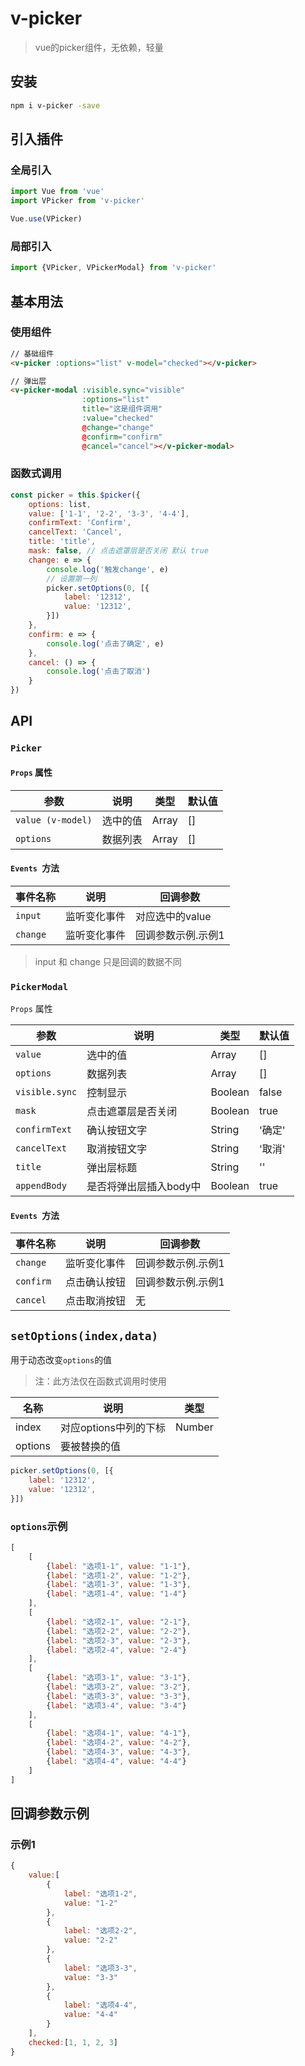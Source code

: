 # v-picker

> vue的picker组件，无依赖，轻量

## 安装

```sh
npm i v-picker -save
```

## 引入插件

### 全局引入

``` js
import Vue from 'vue'
import VPicker from 'v-picker'

Vue.use(VPicker)
```

### 局部引入

```js
import {VPicker, VPickerModal} from 'v-picker'
```

## 基本用法

### 使用组件

```html
// 基础组件
<v-picker :options="list" v-model="checked"></v-picker>

// 弹出层
<v-picker-modal :visible.sync="visible"
                :options="list"
                title="这是组件调用"
                :value="checked"
                @change="change"
                @confirm="confirm"
                @cancel="cancel"></v-picker-modal>
```

### 函数式调用

``` js
const picker = this.$picker({
    options: list,
    value: ['1-1', '2-2', '3-3', '4-4'],
    confirmText: 'Confirm',
    cancelText: 'Cancel',
    title: 'title',
    mask: false, // 点击遮罩层是否关闭 默认 true
    change: e => {
        console.log('触发change', e)
        // 设置第一列
        picker.setOptions(0, [{
            label: '12312',
            value: '12312',
        }])
    },
    confirm: e => {
        console.log('点击了确定', e)
    },
    cancel: () => {
        console.log('点击了取消')
    }
})
```

## API

### `Picker`

#### `Props` 属性

| 参数              | 说明     | 类型  | 默认值 |
| ----------------- | -------- | ----- | ------ |
| `value (v-model)` | 选中的值 | Array | []     |
| `options`         | 数据列表 | Array | []     |

#### `Events `方法

| 事件名称 | 说明         | 回调参数           |
| -------- | ------------ | ------------------ |
| `input`  | 监听变化事件 | 对应选中的value    |
| `change` | 监听变化事件 | 回调参数示例.示例1 |

> input 和 change 只是回调的数据不同

### `PickerModal`

`Props` 属性

| 参数           | 说明                   | 类型    | 默认值 |
| -------------- | ---------------------- | ------- | ------ |
| `value`        | 选中的值               | Array   | []     |
| `options`      | 数据列表               | Array   | []     |
| `visible.sync` | 控制显示               | Boolean | false  |
| `mask`         | 点击遮罩层是否关闭     | Boolean | true   |
| `confirmText`  | 确认按钮文字           | String  | '确定' |
| `cancelText`   | 取消按钮文字           | String  | '取消' |
| `title`        | 弹出层标题             | String  | ''     |
| `appendBody`   | 是否将弹出层插入body中 | Boolean | true   |

#### `Events `方法

| 事件名称  | 说明         | 回调参数           |
| --------- | ------------ | ------------------ |
| `change`  | 监听变化事件 | 回调参数示例.示例1 |
| `confirm` | 点击确认按钮 | 回调参数示例.示例1 |
| `cancel`  | 点击取消按钮 | 无                 |

## `setOptions(index,data)`

用于动态改变`options`的值

>  注：此方法仅在函数式调用时使用

| 名称    | 说明                  | 类型   |
| ------- | --------------------- | ------ |
| index   | 对应options中列的下标 | Number |
| options | 要被替换的值          |        |

```js
picker.setOptions(0, [{
    label: '12312',
    value: '12312', 
}])
```

### `options`示例

```js
[
    [
        {label: "选项1-1", value: "1-1"},
        {label: "选项1-2", value: "1-2"},
        {label: "选项1-3", value: "1-3"},
        {label: "选项1-4", value: "1-4"}
    ],
    [
        {label: "选项2-1", value: "2-1"},
        {label: "选项2-2", value: "2-2"},
        {label: "选项2-3", value: "2-3"},
        {label: "选项2-4", value: "2-4"}
    ],
    [
        {label: "选项3-1", value: "3-1"},
        {label: "选项3-2", value: "3-2"},
        {label: "选项3-3", value: "3-3"},
        {label: "选项3-4", value: "3-4"}
    ],
    [
        {label: "选项4-1", value: "4-1"},
        {label: "选项4-2", value: "4-2"},
        {label: "选项4-3", value: "4-3"},
        {label: "选项4-4", value: "4-4"}
    ]
]
```

## 回调参数示例

### 示例1

``` js
{
    value:[
        {
            label: "选项1-2",
            value: "1-2"
        },
        {
            label: "选项2-2",
            value: "2-2"
        },
        {
            label: "选项3-3",
            value: "3-3"
        },
        {
            label: "选项4-4",
            value: "4-4"
        }
    ],
    checked:[1, 1, 2, 3]
}
```



